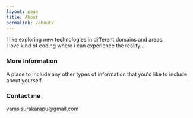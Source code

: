 ```yaml
---
layout: page
title: About
permalink: /about/
---
```


I like exploring new technologies in different domains and areas.<br>
I love kind of coding where i can experience the reality...

### More Information

A place to include any other types of information that you'd like to include about yourself.

### Contact me

[vamsisurakarapu@gmail.com](mailto:vamsisurakarapu@gmail.com)
